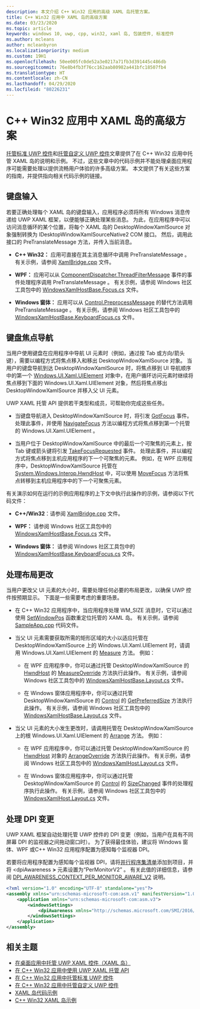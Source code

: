 ```yaml
---
description: 本文介绍 C++ Win32 应用的高级 XAML 岛托管方案。
title: C++ Win32 应用中 XAML 岛的高级方案
ms.date: 03/23/2020
ms.topic: article
keywords: windows 10, uwp, cpp, win32, xaml 岛, 包装控件, 标准控件
ms.author: mcleans
author: mcleanbyron
ms.localizationpriority: medium
ms.custom: 19H1
ms.openlocfilehash: 50ee005fc0de52a3e0217a71fb3d391445c486db
ms.sourcegitcommit: 76e8b4fb3f76cc162aab80982a441bfc18507fb4
ms.translationtype: HT
ms.contentlocale: zh-CN
ms.lasthandoff: 04/29/2020
ms.locfileid: "80226231"
---
```

# <a name="advanced-scenarios-for-xaml-islands-in-c-win32-apps"></a>C++ Win32 应用中 XAML 岛的高级方案

[托管标准 UWP 控件](host-standard-control-with-xaml-islands-cpp.md)和[托管自定义 UWP 控件](host-custom-control-with-xaml-islands-cpp.md)文章提供了在 C++ Win32 应用中托管 XAML 岛的说明和示例。 不过，这些文章中的代码示例并不能处理桌面应用程序可能需要处理以提供流畅用户体验的许多高级方案。 本文提供了有关这些方案的指南，并提供指向相关代码示例的链接。

## <a name="keyboard-input"></a>键盘输入

若要正确处理每个 XAML 岛的键盘输入，应用程序必须将所有 Windows 消息传递给 UWP XAML 框架，以便能够正确处理某些消息。 为此，在应用程序中可以访问消息循环的某个位置，将每个 XAML 岛的 DesktopWindowXamlSource  对象强制转换为 IDesktopWindowXamlSourceNative2  COM 接口。 然后，调用此接口的 PreTranslateMessage  方法，并传入当前消息。

  * **C++ Win32：** 应用可直接在其主消息循环中调用 PreTranslateMessage  。 有关示例，请参阅 [XamlBridge.cpp](https://github.com/microsoft/Xaml-Islands-Samples/blob/master/Samples/Win32/SampleCppApp/XamlBridge.cpp#L16) 文件。

  * **WPF：** 应用可以从 [ComponentDispatcher.ThreadFilterMessage](https://docs.microsoft.com/dotnet/api/system.windows.interop.componentdispatcher.threadfiltermessage) 事件的事件处理程序调用 PreTranslateMessage  。 有关示例，请参阅 Windows 社区工具包中的 [WindowsXamlHostBase.Focus.cs](https://github.com/windows-toolkit/Microsoft.Toolkit.Win32/blob/master/Microsoft.Toolkit.Wpf.UI.XamlHost/WindowsXamlHostBase.Focus.cs#L177) 文件。

  * **Windows 窗体：** 应用可以从 [Control.PreprocessMessage](https://docs.microsoft.com/dotnet/api/system.windows.forms.control.preprocessmessage) 的替代方法调用 PreTranslateMessage  。 有关示例，请参阅 Windows 社区工具包中的 [WindowsXamlHostBase.KeyboardFocus.cs](https://github.com/windows-toolkit/Microsoft.Toolkit.Win32/blob/master/Microsoft.Toolkit.Forms.UI.XamlHost/WindowsXamlHostBase.KeyboardFocus.cs#L100) 文件。

## <a name="keyboard-focus-navigation"></a>键盘焦点导航

当用户使用键盘在应用程序中导航 UI 元素时（例如，通过按 Tab  或方向/箭头键），需要以编程方式将焦点移入和移出 DesktopWindowXamlSource  对象。 当用户的键盘导航到达 DesktopWindowXamlSource  时，将焦点移到 UI 导航顺序中的第一个 [Windows.UI.Xaml.UIElement](https://docs.microsoft.com/uwp/api/windows.ui.xaml.uielement) 对象中，在用户循环访问元素时继续将焦点移到下面的 Windows.UI.Xaml.UIElement  对象，然后将焦点移出 DesktopWindowXamlSource  并移入父 UI 元素。  

UWP XAML 托管 API 提供若干类型和成员，可帮助你完成这些任务。

* 当键盘导航进入 DesktopWindowXamlSource  时，将引发 [GotFocus](https://docs.microsoft.com/uwp/api/windows.ui.xaml.hosting.desktopwindowxamlsource.gotfocus) 事件。 处理此事件，并使用 [NavigateFocus](https://docs.microsoft.com/uwp/api/windows.ui.xaml.hosting.desktopwindowxamlsource.navigatefocus) 方法以编程方式将焦点移到第一个托管的 Windows.UI.Xaml.UIElement  。

* 当用户位于 DesktopWindowXamlSource  中的最后一个可聚焦的元素上，按 Tab  键或箭头键将引发 [TakeFocusRequested](https://docs.microsoft.com/uwp/api/windows.ui.xaml.hosting.desktopwindowxamlsource.takefocusrequested) 事件。 处理此事件，并以编程方式将焦点移到主机应用程序的下一个可聚焦的元素。 例如，在 WPF 应用程序中，DesktopWindowXamlSource  托管在 [System.Windows.Interop.HwndHost](https://docs.microsoft.com/dotnet/api/system.windows.interop.hwndhost) 中，可以使用 [MoveFocus](https://docs.microsoft.com/dotnet/api/system.windows.frameworkelement.movefocus) 方法将焦点转移到主机应用程序中的下一个可聚焦元素。

有关演示如何在运行的示例应用程序的上下文中执行此操作的示例，请参阅以下代码文件：

  * **C++/Win32**：请参阅 [XamlBridge.cpp](https://github.com/microsoft/Xaml-Islands-Samples/blob/master/Samples/Win32/SampleCppApp/XamlBridge.cpp) 文件。

  * **WPF：** 请参阅 Windows 社区工具包中的 [WindowsXamlHostBase.Focus.cs](https://github.com/windows-toolkit/Microsoft.Toolkit.Win32/blob/master/Microsoft.Toolkit.Wpf.UI.XamlHost/WindowsXamlHostBase.Focus.cs) 文件。  

  * **Windows 窗体：** 请参阅 Windows 社区工具包中的 [WindowsXamlHostBase.KeyboardFocus.cs](https://github.com/windows-toolkit/Microsoft.Toolkit.Win32/blob/master/Microsoft.Toolkit.Forms.UI.XamlHost/WindowsXamlHostBase.KeyboardFocus.cs) 文件。

## <a name="handle-layout-changes"></a>处理布局更改

当用户更改父 UI 元素的大小时，需要处理任何必要的布局更改，以确保 UWP 控件按预期显示。 下面是一些需要考虑的重要场景。

* 在 C++ Win32 应用程序中，当应用程序处理 WM_SIZE 消息时，它可以通过使用 [SetWindowPos](https://docs.microsoft.com/windows/desktop/api/winuser/nf-winuser-setwindowpos) 函数重定位托管的 XAML 岛。 有关示例，请参阅 [SampleApp.cpp](https://github.com/microsoft/Xaml-Islands-Samples/blob/master/Samples/Win32/SampleCppApp/SampleApp.cpp#L170) 代码文件。

* 当父 UI 元素需要获取所需的矩形区域的大小以适应托管在 DesktopWindowXamlSource  上的 Windows.UI.Xaml.UIElement  时，请调用 Windows.UI.Xaml.UIElement  的 [Measure](https://docs.microsoft.com/uwp/api/windows.ui.xaml.uielement.measure) 方法。 例如：

    * 在 WPF 应用程序中，你可以通过托管 DesktopWindowXamlSource  的 [HwndHost](https://docs.microsoft.com/dotnet/api/system.windows.interop.hwndhost) 的 [MeasureOverride](https://docs.microsoft.com/dotnet/api/system.windows.frameworkelement.measureoverride) 方法执行此操作。 有关示例，请参阅 Windows 社区工具包中的 [WindowsXamlHostBase.Layout.cs](https://github.com/windows-toolkit/Microsoft.Toolkit.Win32/blob/master/Microsoft.Toolkit.Wpf.UI.XamlHost/WindowsXamlHostBase.Layout.cs) 文件。

    * 在 Windows 窗体应用程序中，你可以通过托管 DesktopWindowXamlSource  的 [Control](https://docs.microsoft.com/dotnet/api/system.windows.forms.control) 的 [GetPreferredSize](https://docs.microsoft.com/dotnet/api/system.windows.forms.control.getpreferredsize) 方法执行此操作。 有关示例，请参阅 Windows 社区工具包中的 [WindowsXamlHostBase.Layout.cs](https://github.com/windows-toolkit/Microsoft.Toolkit.Win32/blob/master/Microsoft.Toolkit.Forms.UI.XamlHost/WindowsXamlHostBase.Layout.cs) 文件。

* 当父 UI 元素的大小发生更改时，请调用托管在 DesktopWindowXamlSource  上的根 Windows.UI.Xaml.UIElement  的 [Arrange](https://docs.microsoft.com/uwp/api/windows.ui.xaml.uielement.arrange) 方法。 例如：

    * 在 WPF 应用程序中，你可以通过托管 DesktopWindowXamlSource  的 [HwndHost](https://docs.microsoft.com/dotnet/api/system.windows.interop.hwndhost) 对象的 [ArrangeOverride](https://docs.microsoft.com/dotnet/api/system.windows.frameworkelement.arrangeoverride) 方法执行此操作。 有关示例，请参阅 Windows 社区工具包中的 [WindowsXamlHost.Layout.cs](https://github.com/windows-toolkit/Microsoft.Toolkit.Win32/blob/master/Microsoft.Toolkit.Wpf.UI.XamlHost/WindowsXamlHostBase.Layout.cs) 文件。

    * 在 Windows 窗体应用程序中，你可以通过托管 DesktopWindowXamlSource  的 [Control](https://docs.microsoft.com/dotnet/api/system.windows.forms.control) 的 [SizeChanged](https://docs.microsoft.com/dotnet/api/system.windows.forms.control.sizechanged) 事件的处理程序执行此操作。 有关示例，请参阅 Windows 社区工具包中的 [WindowsXamlHost.Layout.cs](https://github.com/windows-toolkit/Microsoft.Toolkit.Win32/blob/master/Microsoft.Toolkit.Forms.UI.XamlHost/WindowsXamlHostBase.Layout.cs) 文件。

## <a name="handle-dpi-changes"></a>处理 DPI 变更

UWP XAML 框架自动处理托管 UWP 控件的 DPI 变更（例如，当用户在具有不同屏幕 DPI 的监视器之间拖动窗口时）。 为了获得最佳体验，建议将 Windows 窗体、WPF 或C++ Win32 应用程序配置为感知每个监视器 DPI。

若要将应用程序配置为感知每个监视器 DPI，请将[并行程序集清单](https://docs.microsoft.com/windows/desktop/SbsCs/application-manifests)添加到项目，并将 \<dpiAwareness **\>** 元素设置为“PerMonitorV2”  。 有关此值的详细信息，请参阅 [DPI_AWARENESS_CONTEXT_PER_MONITOR_AWARE_V2](https://docs.microsoft.com/windows/desktop/hidpi/dpi-awareness-context) 说明。

```xml
<?xml version="1.0" encoding="UTF-8" standalone="yes"?>
<assembly xmlns="urn:schemas-microsoft-com:asm.v1" manifestVersion="1.0">
    <application xmlns="urn:schemas-microsoft-com:asm.v3">
        <windowsSettings>
            <dpiAwareness xmlns="http://schemas.microsoft.com/SMI/2016/WindowsSettings">PerMonitorV2</dpiAwareness>
        </windowsSettings>
    </application>
</assembly>
```

## <a name="related-topics"></a>相关主题

* [在桌面应用中托管 UWP XAML 控件（XAML 岛）](xaml-islands.md)
* [在 C++ Win32 应用中使用 UWP XAML 托管 API](using-the-xaml-hosting-api.md)
* [在 C++ Win32 应用中托管标准 UWP 控件](host-standard-control-with-xaml-islands-cpp.md)
* [在 C++ Win32 应用中托管自定义 UWP 控件](host-custom-control-with-xaml-islands-cpp.md)
* [XAML 岛代码示例](https://github.com/microsoft/Xaml-Islands-Samples)
* [C++ Win32 XAML 岛示例](https://github.com/microsoft/Xaml-Islands-Samples/tree/master/Samples/Win32/SampleCppApp)
